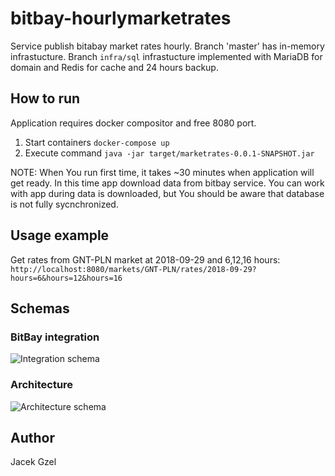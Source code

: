 # bitbay-hourlymarketrates

Service publish bitabay market rates hourly.
Branch 'master' has in-memory infrastucture.
Branch `infra/sql` infrastucture implemented with MariaDB for domain and Redis for cache and 24 hours backup.

## How to run

Application requires docker compositor and free 8080 port.

 1. Start containers `docker-compose up`
 2. Execute command `java -jar target/marketrates-0.0.1-SNAPSHOT.jar`
  
NOTE: When You run first time, it takes ~30 minutes when application will get ready. In this time app download data from bitbay service. You can work with app during data is downloaded, but You should be aware that database is not fully sycnchronized.
 
## Usage example

Get rates from GNT-PLN market at 2018-09-29 and 6,12,16 hours:
`http://localhost:8080/markets/GNT-PLN/rates/2018-09-29?hours=6&hours=12&hours=16`

## Schemas

### BitBay integration

![Integration schema](https://jgprogram.files.wordpress.com/2018/11/bitbayintegrationschema.png)

### Architecture

![Architecture schema](https://jgprogram.files.wordpress.com/2018/11/architectureschema.png)

## Author
Jacek Gzel
